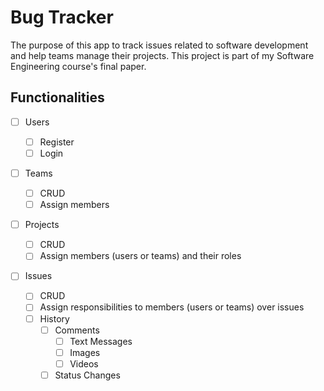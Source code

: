 # Bug Tracker

The purpose of this app to track issues related to software development and help teams manage their projects.
This project is part of my Software Engineering course's final paper.

## Functionalities

- [ ] Users

  - [ ] Register
  - [ ] Login

- [ ] Teams

  - [ ] CRUD
  - [ ] Assign members

- [ ] Projects

  - [ ] CRUD
  - [ ] Assign members (users or teams) and their roles

- [ ] Issues

  - [ ] CRUD
  - [ ] Assign responsibilities to members (users or teams) over issues
  - [ ] History
    - [ ] Comments
      - [ ] Text Messages
      - [ ] Images
      - [ ] Videos
    - [ ] Status Changes
